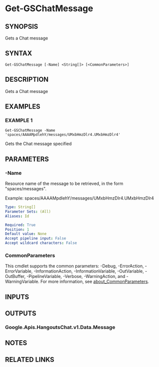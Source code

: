 # Get-GSChatMessage

## SYNOPSIS
Gets a Chat message

## SYNTAX

```
Get-GSChatMessage [-Name] <String[]> [<CommonParameters>]
```

## DESCRIPTION
Gets a Chat message

## EXAMPLES

### EXAMPLE 1
```
Get-GSChatMessage -Name 'spaces/AAAAMpdlehY/messages/UMxbHmzDlr4.UMxbHmzDlr4'
```

Gets the Chat message specified

## PARAMETERS

### -Name
Resource name of the message to be retrieved, in the form "spaces/messages".

Example: spaces/AAAAMpdlehY/messages/UMxbHmzDlr4.UMxbHmzDlr4

```yaml
Type: String[]
Parameter Sets: (All)
Aliases: Id

Required: True
Position: 1
Default value: None
Accept pipeline input: False
Accept wildcard characters: False
```

### CommonParameters
This cmdlet supports the common parameters: -Debug, -ErrorAction, -ErrorVariable, -InformationAction, -InformationVariable, -OutVariable, -OutBuffer, -PipelineVariable, -Verbose, -WarningAction, and -WarningVariable. For more information, see [about_CommonParameters](http://go.microsoft.com/fwlink/?LinkID=113216).

## INPUTS

## OUTPUTS

### Google.Apis.HangoutsChat.v1.Data.Message
## NOTES

## RELATED LINKS
